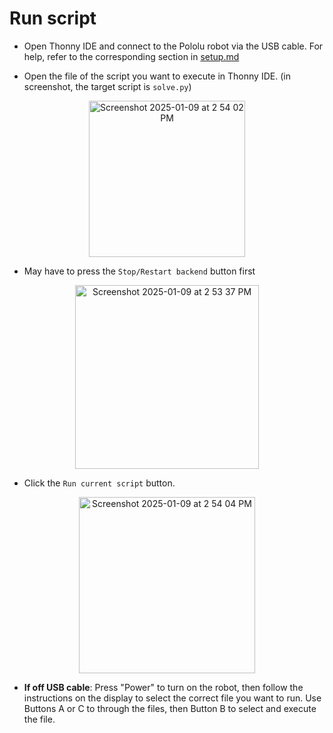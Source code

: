 # Run script

- Open Thonny IDE and connect to the Pololu robot via the USB cable. For help, refer to the corresponding section in [setup.md](setup.md)

- Open the file of the script you want to execute in Thonny IDE. (in screenshot, the target script is ```solve.py```)

<p align="center">
  <img width="250" alt="Screenshot 2025-01-09 at 2 54 02 PM" src="https://github.com/user-attachments/assets/54db8caf-ea89-4a01-801f-ff3fb475d66c" />
</p>

- May have to press the ```Stop/Restart backend``` button first

<p align="center">
  <img width="294" alt="Screenshot 2025-01-09 at 2 53 37 PM" src="https://github.com/user-attachments/assets/3d7c5eb1-6783-4cac-bfe0-82bfe0a8bc1b" />
</p>

- Click the ```Run current script``` button.
<p align="center">
  <img width="282" alt="Screenshot 2025-01-09 at 2 54 04 PM" src="https://github.com/user-attachments/assets/0530d64c-4f4f-4647-8204-1b8f44252e74" />
</p>

- **If off USB cable**: Press "Power" to turn on the robot, then follow the instructions on the display to select the correct file you want to run. Use Buttons A or C to through the files, then Button B to select and execute the file.
